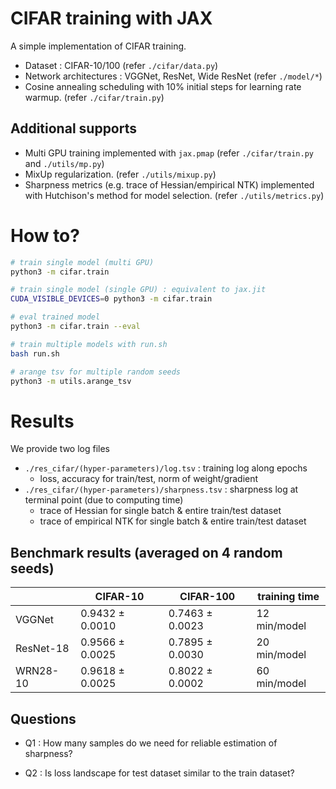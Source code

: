 # CIFAR training with JAX

A simple implementation of CIFAR training.

* Dataset : CIFAR-10/100 (refer `./cifar/data.py`)
* Network architectures : VGGNet, ResNet, Wide ResNet (refer `./model/*`)
* Cosine annealing scheduling with 10% initial steps for learning rate warmup. (refer `./cifar/train.py`)

## Additional supports
* Multi GPU training implemented with `jax.pmap` (refer `./cifar/train.py `and `./utils/mp.py`)
* MixUp regularization. (refer `./utils/mixup.py`)
* Sharpness metrics (e.g. trace of Hessian/empirical NTK) implemented with Hutchison's method for model selection. (refer `./utils/metrics.py`)

# How to?

```bash
# train single model (multi GPU)
python3 -m cifar.train

# train single model (single GPU) : equivalent to jax.jit
CUDA_VISIBLE_DEVICES=0 python3 -m cifar.train

# eval trained model
python3 -m cifar.train --eval

# train multiple models with run.sh
bash run.sh

# arange tsv for multiple random seeds
python3 -m utils.arange_tsv
```

# Results

We provide two log files 

* `./res_cifar/(hyper-parameters)/log.tsv` : training log along epochs 
    * loss, accuracy for train/test, norm of weight/gradient
* `./res_cifar/(hyper-parameters)/sharpness.tsv` : sharpness log at terminal point (due to computing time)
    * trace of Hessian for single batch & entire train/test dataset
    * trace of empirical NTK for single batch & entire train/test dataset

## Benchmark results (averaged on 4 random seeds)

|  	| CIFAR-10 	| CIFAR-100 	| training time |
|---	|---	|---	|---	|
| VGGNet 	| 0.9432 ± 0.0010 | 0.7463 ± 0.0023 | 12 min/model |
| ResNet-18 | 0.9566 ± 0.0025 | 0.7895 ± 0.0030 | 20 min/model |
| WRN28-10 	| 0.9618 ± 0.0025 | 0.8022 ± 0.0002 | 60 min/model |

## Questions

* Q1 : How many samples do we need for reliable estimation of sharpness?

* Q2 : Is loss landscape for test dataset similar to the train dataset?